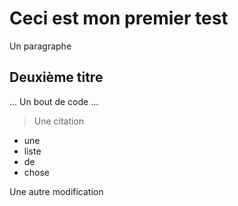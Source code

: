 # Ceci est mon premier test

Un paragraphe

## Deuxième titre

...
Un bout de code
...


> Une citation 

- une
- liste
- de 
- chose

Une autre modification
